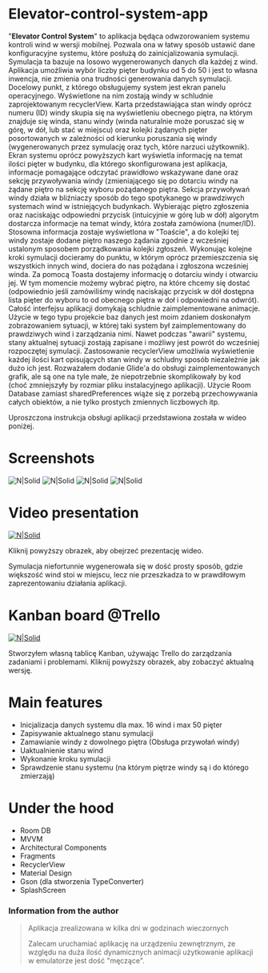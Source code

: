 # Elevator-control-system-app
"**Elevator Control System**" to aplikacja będąca odwzorowaniem systemu kontroli wind w wersji mobilnej. Pozwala ona w łatwy sposób ustawić dane konfiguracyjne systemu, które posłużą do zainicjalizowania symulacji. Symulacja ta bazuje na losowo wygenerowanych danych dla każdej z wind. Aplikacja umożliwia wybór liczby pięter budynku od 5 do 50 i jest to własna inwencja, nie zmienia ona trudności generowania danych symulacji. Docelowy punkt, z którego obsługujemy system jest ekran panelu operacyjnego. Wyświetlone na nim zostają windy w schludnie zaprojektowanym recyclerView. Karta przedstawiająca stan windy oprócz numeru (ID) windy skupia się na wyświetleniu obecnego piętra, na którym znajduje się winda, stanu windy (winda naturalnie może poruszać się w górę, w dół, lub stać w miejscu) oraz kolejki żądanych pięter posortowanych w zależności od kierunku poruszania się windy (wygenerowanych przez symulację oraz tych, które narzuci użytkownik). Ekran systemu oprócz powyższych kart wyświetla informację na temat ilości pięter w budynku, dla którego skonfigurowana jest aplikacja, informacje pomagające odczytać prawidłowo wskazywane dane oraz sekcję przywoływania windy (zmieniającego się po dotarciu windy na żądane piętro na sekcję wyboru pożądanego piętra. Sekcja przywoływań windy działa w bliźniaczy sposób do tego spotykanego w prawdziwych systemach wind w istniejących budynkach. Wybierając piętro zgłoszenia oraz naciskając odpowiedni przycisk (intuicyjnie w górę lub w dół) algorytm dostarcza informacje na temat windy, która została zamówiona (numer/ID). Stosowna informacja zostaje wyświetlona w "Toaście", a do kolejki tej windy zostaje dodane piętro naszego żądania zgodnie z wcześniej ustalonym sposobem porządkowania kolejki zgłoszeń. Wykonując kolejne kroki symulacji docieramy do punktu, w którym oprócz przemieszczenia się wszystkich innych wind, dociera do nas pożądana i zgłoszona wcześniej winda. Za pomocą Toasta dostajemy informację o dotarciu windy i otwarciu jej. W tym momencie możemy wybrać piętro, na które chcemy się dostać (odpowiednio jeśli zamówiliśmy windę naciskając przycisk w dół dostępna lista pięter do wyboru to od obecnego piętra w doł i odpowiedni na odwrót). Całość interfejsu aplikacji domykają schludnie zaimplementowane animacje. Użycie w tego typu projekcie baz danych jest moim zdaniem doskonałym zobrazowaniem sytuacji, w której taki system był zaimplementowany do prawdziwych wind i zarządzania nimi. Nawet podczas "awarii" systemu, stany aktualnej sytuacji zostają zapisane i możliwy jest powrót do wcześniej rozpoczętej symulacji. Zastosowanie recyclerView umożliwia wyświetlenie każdej ilości kart opisujących stan windy w schludny sposób niezależnie jak dużo ich jest. Rozważałem dodanie Glide'a do obsługi zaimplementowanych grafik, ale są one na tyle małe, że niepotrzebnie skomplikowały by kod (choć zmniejszyły by rozmiar pliku instalacyjnego aplikacji). Użycie Room Database zamiast sharedPreferences wiąże się z porzebą przechowywania całych obiektów, a nie tylko prostych zmiennych liczbowych itp.

Uproszczona instrukcja obsługi aplikacji przedstawiona została w wideo poniżej.

# Screenshots
![N|Solid](https://i.imgur.com/RcVSW1K.jpg) ![N|Solid](https://i.imgur.com/AG4x8Uf.jpg) ![N|Solid](https://i.imgur.com/JOeHxVO.jpg) ![N|Solid](https://i.imgur.com/1cq1FGO.jpg)

# Video presentation
[![N|Solid](https://i.imgur.com/S7lfJgg.png)](https://youtu.be/gMqsxHS69dY)

Kliknij powyższy obrazek, aby obejrzeć prezentację wideo.

Symulacja niefortunnie wygenerowała się w dość prosty sposób, gdzie większość wind stoi w miejscu, lecz nie przeszkadza to w prawdiłowym zaprezentowaniu działania aplikacji.

# Kanban board @Trello

[![N|Solid](https://i.imgur.com/5FwGeG2.png)](https://trello.com/b/VXElFonf/elevator-control-app)

Stworzyłem własną tablicę Kanban, używając Trello do zarządzania zadaniami i problemami. Kliknij powyższy obrazek, aby zobaczyć aktualną wersję.

# Main features

  - Inicjalizacja danych systemu dla max. 16 wind i max 50 pięter
  - Zapisywanie aktualnego stanu symulacji
  - Zamawianie windy z dowolnego piętra (Obsługa przywołań windy)
  - Uaktualnienie stanu wind
  - Wykonanie kroku symulacji
  - Sprawdzenie stanu systemu (na którym piętrze windy są i do którego zmierzają)

# Under the hood

  - Room DB
  - MVVM
  - Architectural Components
  - Fragments
  - RecyclerView
  - Material Design
  - Gson (dla stworzenia TypeConverter)
  - SplashScreen

### Information from the author
> Aplikacja zrealizowana w kilka dni w godzinach wieczornych
> 
> Zalecam uruchamiać aplikację na urządzeniu zewnętrznym,
> ze względu na duża ilość dynamicznych animacji użytkowanie aplikacji w emulatorze jest dość "męczące".
